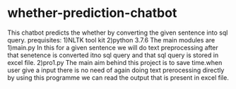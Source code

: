 # whether-prediction-chatbot
This chatbot predicts the whether by converting the given sentence into sql query.
prequisites:
1)NLTK tool kit
2)python 3.7.6
The main modules are 
1)main.py
In   this for a given sentence we will do text preprocessing after that senetence is converted itno sql query and that sql query is stored in excel file.
2)pro1.py
The main aim behind this project is to save time.when user give a input there is no need of again doing text prerocessing directly by using this programme we can read the output that is present in excel file.

